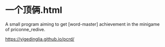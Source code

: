 # 一个顶俩.html
A small program aiming to get [word-master] achievement in the minigame of priconne_redive.

https://yigedinglia.github.io/pcrd/
